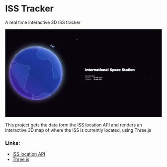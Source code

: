 # ISS Tracker
A real time interactive 3D ISS tracker

![image](https://github.com/saadbruno/iss-tracker/raw/main/src/img/thumb.png)

This project gets the data form the ISS location API and renders an interactive 3D map of where the ISS is currently located, using Three.js

### Links:
- [ISS location API](http://open-notify.org/Open-Notify-API/ISS-Location-Now/)
- [Three.js](https://threejs.org/)
